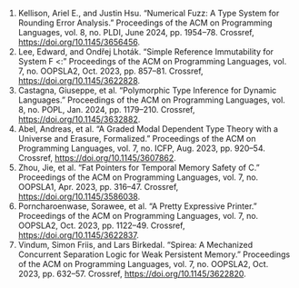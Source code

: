 1. Kellison, Ariel E., and Justin Hsu. “Numerical Fuzz: A Type System for Rounding Error Analysis.” Proceedings of the ACM on Programming Languages, vol. 8, no. PLDI, June 2024, pp. 1954–78. Crossref, <a href='https://doi.org/10.1145/3656456' target='_blank'>https://doi.org/10.1145/3656456</a>.
2. Lee, Edward, and Ondřej Lhoták. “Simple Reference Immutability for System F &lt;:” Proceedings of the ACM on Programming Languages, vol. 7, no. OOPSLA2, Oct. 2023, pp. 857–81. Crossref, <a href='https://doi.org/10.1145/3622828' target='_blank'>https://doi.org/10.1145/3622828</a>.
3. Castagna, Giuseppe, et al. “Polymorphic Type Inference for Dynamic Languages.” Proceedings of the ACM on Programming Languages, vol. 8, no. POPL, Jan. 2024, pp. 1179–210. Crossref, <a href='https://doi.org/10.1145/3632882' target='_blank'>https://doi.org/10.1145/3632882</a>.
4. Abel, Andreas, et al. “A Graded Modal Dependent Type Theory with a Universe and Erasure, Formalized.” Proceedings of the ACM on Programming Languages, vol. 7, no. ICFP, Aug. 2023, pp. 920–54. Crossref, <a href='https://doi.org/10.1145/3607862' target='_blank'>https://doi.org/10.1145/3607862</a>.
5. Zhou, Jie, et al. “Fat Pointers for Temporal Memory Safety of C.” Proceedings of the ACM on Programming Languages, vol. 7, no. OOPSLA1, Apr. 2023, pp. 316–47. Crossref, <a href='https://doi.org/10.1145/3586038' target='_blank'>https://doi.org/10.1145/3586038</a>.
6. Porncharoenwase, Sorawee, et al. “A Pretty Expressive Printer.” Proceedings of the ACM on Programming Languages, vol. 7, no. OOPSLA2, Oct. 2023, pp. 1122–49. Crossref, <a href='https://doi.org/10.1145/3622837' target='_blank'>https://doi.org/10.1145/3622837</a>.
7. Vindum, Simon Friis, and Lars Birkedal. “Spirea: A Mechanized Concurrent Separation Logic for Weak Persistent Memory.” Proceedings of the ACM on Programming Languages, vol. 7, no. OOPSLA2, Oct. 2023, pp. 632–57. Crossref, <a href='https://doi.org/10.1145/3622820' target='_blank'>https://doi.org/10.1145/3622820</a>.